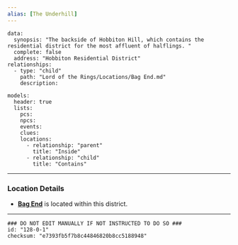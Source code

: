 ```yaml
---
alias: [The Underhill]
---
```

```RpgManagerData
data: 
  synopsis: "The backside of Hobbiton Hill, which contains the residential district for the most affluent of halflings. "
  complete: false
  address: "Hobbiton Residential District"
relationships: 
  - type: "child"
    path: "Lord of the Rings/Locations/Bag End.md"
    description: 
```
```RpgManager
models: 
  header: true
  lists: 
    pcs: 
    npcs: 
    events: 
    clues: 
    locations: 
      - relationship: "parent"
        title: "Inside"
      - relationship: "child"
        title: "Contains"
```
---
### Location Details
 - [**Bag End**](Bag%20End.md) is located within this district.

---
```RpgManagerID
### DO NOT EDIT MANUALLY IF NOT INSTRUCTED TO DO SO ###
id: "128-0-1"
checksum: "e7393fb5f7b8c44846820b8cc5188948"
```
